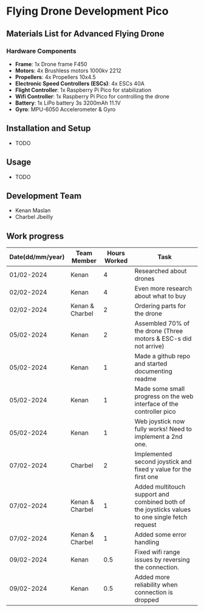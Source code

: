 # Flying Drone Development Pico

## Materials List for Advanced Flying Drone

### Hardware Components
- **Frame**: 1x Drone frame F450
- **Motors**: 4x Brushless motors 1000kv 2212
- **Propellers**: 4x Propellers 10x4.5
- **Electronic Speed Controllers (ESCs)**: 4x ESCs 40A
- **Flight Controller**: 1x Raspberry Pi Pico for stabilization
- **Wifi Controller**: 1x Raspberry Pi Pico for controlling the drone
- **Battery**: 1x LiPo battery 3s 3200mAh 11.1V
- **Gyro**: MPU-6050 Accelerometer & Gyro


## Installation and Setup
- TODO
## Usage
- TODO

## Development Team
- Kenan Maslan
- Charbel Jbeilly

## Work progress

| Date(dd/mm/year)| Team Member | Hours Worked | Task                           |
|------------|-------------|--------------|--------------------------------|
| 01/02-2024 | Kenan        | 4            | Researched about drones|
| 02/02-2024 | Kenan        | 4            | Even more research about what to buy |
| 02/02-2024 | Kenan & Charbel        | 2            | Ordering parts for the drone|
| 05/02-2024 | Kenan | 2            | Assembled 70% of the drone (Three motors & ESC-s did not arrive)|
| 05/02-2024 | Kenan | 1            | Made a github repo and started documenting readme|
| 05/02-2024 | Kenan | 1            | Made some small progress on the web interface of the controller pico|
| 05/02-2024 | Kenan | 1            | Web joystick now fully works! Need to implement a 2nd one.|
| 07/02-2024 | Charbel | 2            | Implemented second joystick and fixed y value for the first one|
| 07/02-2024 | Kenan & Charbel | 1            | Added multitouch support and combined both of the joysticks values to one single fetch request |
| 07/02-2024 | Kenan & Charbel | 1            | Added some error handling |
| 09/02-2024 | Kenan | 0.5            | Fixed wifi range issues by reversing the connection. |
| 09/02-2024 | Kenan | 0.5            | Added more reliability when connection is dropped |
